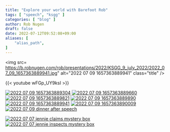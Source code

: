 ```yaml
---
title: "Explore your world with Barefoot Rob"
tags: [ "speech", "ksgg" ]
categories: [ "blog" ]
author: Rob Nugen
draft: false
date: 2022-07-12T09:52:08+09:00
aliases: [
    "alias_path",
]
---
```



<img
src=
https://b.robnugen.com/rob/presentations/2022/KSGG_9_july_2022/2022_07_09_1657363889941.jpg"
alt="2022 07 09 1657363889941"
class="title" />


{{< youtube wFGp_UY9ksI >}}

[![2022 07 09 1657363889304](//b.robnugen.com/rob/presentations/2022/KSGG_9_july_2022/thumbs/2022_07_09_1657363889304.jpg)](//b.robnugen.com/rob/presentations/2022/KSGG_9_july_2022/2022_07_09_1657363889304.jpg)
[![2022 07 09 1657363889660](//b.robnugen.com/rob/presentations/2022/KSGG_9_july_2022/thumbs/2022_07_09_1657363889660.jpg)](//b.robnugen.com/rob/presentations/2022/KSGG_9_july_2022/2022_07_09_1657363889660.jpg)
[![2022 07 09 1657363889821](//b.robnugen.com/rob/presentations/2022/KSGG_9_july_2022/thumbs/2022_07_09_1657363889821.jpg)](//b.robnugen.com/rob/presentations/2022/KSGG_9_july_2022/2022_07_09_1657363889821.jpg)
[![2022 07 09 1657363889890](//b.robnugen.com/rob/presentations/2022/KSGG_9_july_2022/thumbs/2022_07_09_1657363889890.jpg)](//b.robnugen.com/rob/presentations/2022/KSGG_9_july_2022/2022_07_09_1657363889890.jpg)
[![2022 07 09 1657363889941](//b.robnugen.com/rob/presentations/2022/KSGG_9_july_2022/thumbs/2022_07_09_1657363889941.jpg)](//b.robnugen.com/rob/presentations/2022/KSGG_9_july_2022/2022_07_09_1657363889941.jpg)
[![2022 07 09 1657363890009](//b.robnugen.com/rob/presentations/2022/KSGG_9_july_2022/thumbs/2022_07_09_1657363890009.jpg)](//b.robnugen.com/rob/presentations/2022/KSGG_9_july_2022/2022_07_09_1657363890009.jpg)
[![2022 07 09 dinner after speech](//b.robnugen.com/rob/presentations/2022/KSGG_9_july_2022/thumbs/2022_07_09_dinner_after_speech.jpg)](//b.robnugen.com/rob/presentations/2022/KSGG_9_july_2022/2022_07_09_dinner_after_speech.jpg)


[![2022 07 07 jennie claims mystery box](//b.robnugen.com/rob/presentations/2022/KSGG_9_july_2022/thumbs/2022_07_07_jennie_claims_mystery_box.jpg)](//b.robnugen.com/rob/presentations/2022/KSGG_9_july_2022/2022_07_07_jennie_claims_mystery_box.jpg)
[![2022 07 07 jennie inspects mystery box](//b.robnugen.com/rob/presentations/2022/KSGG_9_july_2022/thumbs/2022_07_07_jennie_inspects_mystery_box.jpg)](//b.robnugen.com/rob/presentations/2022/KSGG_9_july_2022/2022_07_07_jennie_inspects_mystery_box.jpg)
